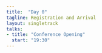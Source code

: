 ```yaml
---
title:  "Day 0"
tagline: Registration and Arrival
layout: singletrack
talks:
- title: "Conference Opening"
  start: "19:30"
---
```

